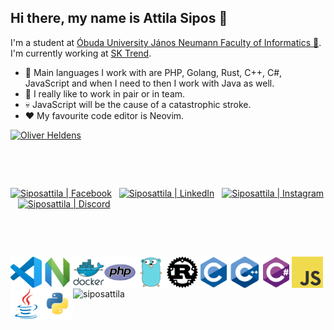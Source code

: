 ## Hi there, my name is Attila Sipos 👋
I'm a student at [Óbuda University János Neumann Faculty of Informatics 🎒](https://uni-obuda.hu/).
I'm currently working at [SK Trend](https://sktrend.hu/).

- 🔭 Main languages I work with are PHP, Golang, Rust, C++, C#, JavaScript and when I need to then I work with Java as well.
- 👯 I really like to work in pair or in team.
- 💀 JavaScript will be the cause of a catastrophic stroke.
- ❤️ My favourite code editor is Neovim.

[<img src="https://oliverheldens.com/wp-content/uploads/2018/06/OH_CHIMP_MUSIC.gif" alt="Oliver Heldens" width="350" />](https://oliverheldens.com/)

<br />

&nbsp;

[<img alt="Siposattila | Facebook" width="50px" src="https://raw.githubusercontent.com/rahuldkjain/github-profile-readme-generator/master/src/images/icons/Social/facebook.svg" />][facebook]&nbsp;&nbsp;&nbsp;[<img  alt="Siposattila | LinkedIn" width="50px" src="https://raw.githubusercontent.com/rahuldkjain/github-profile-readme-generator/master/src/images/icons/Social/linked-in-alt.svg" />][linkedin]&nbsp;&nbsp;&nbsp;[<img alt="Siposattila | Instagram" width="50px" src="https://raw.githubusercontent.com/rahuldkjain/github-profile-readme-generator/master/src/images/icons/Social/instagram.svg" />][instagram]&nbsp;&nbsp;&nbsp;[<img  alt="Siposattila | Discord" width="56px" src="https://raw.githubusercontent.com/rahuldkjain/github-profile-readme-generator/master/src/images/icons/Social/discord.svg" />][discord]

<br />

&nbsp;

<img align="left" alt="Visual Studio Code" width="50px" src="https://raw.githubusercontent.com/github/explore/80688e429a7d4ef2fca1e82350fe8e3517d3494d/topics/visual-studio-code/visual-studio-code.png" />
<img align="left" alt="Neovim" width="50px" src="https://raw.githubusercontent.com/github/explore/26674e638508ac4a4e113ee32d6755ebfa000569/topics/neovim/neovim.png" />
<img align="left" alt="Docker" width="50px" src="https://raw.githubusercontent.com/devicons/devicon/master/icons/docker/docker-original-wordmark.svg" />
<img align="left" alt="PHP" width="50px" src="https://raw.githubusercontent.com/github/explore/80688e429a7d4ef2fca1e82350fe8e3517d3494d/topics/php/php.png" />
<img align="left" alt="Go" width="50px" src="https://raw.githubusercontent.com/devicons/devicon/master/icons/go/go-original.svg" />
<img align="left" alt="Rust" width="50px" src="https://raw.githubusercontent.com/devicons/devicon/master/icons/rust/rust-plain.svg" />
<img align="left" alt="C" width="50px" src="https://raw.githubusercontent.com/devicons/devicon/master/icons/c/c-original.svg" />
<img align="left" alt="C++" width="50px" src="https://raw.githubusercontent.com/devicons/devicon/master/icons/cplusplus/cplusplus-original.svg" />
<img align="left" alt="C#" width="50px" src="https://raw.githubusercontent.com/devicons/devicon/master/icons/csharp/csharp-original.svg" />
<img align="left" alt="JavaScript" width="50px" src="https://raw.githubusercontent.com/github/explore/80688e429a7d4ef2fca1e82350fe8e3517d3494d/topics/javascript/javascript.png" />
<img align="left" alt="Java" width="50px" src="https://raw.githubusercontent.com/devicons/devicon/master/icons/java/java-original.svg" />
<img align="left" alt="Python" width="50px" src="https://raw.githubusercontent.com/github/explore/80688e429a7d4ef2fca1e82350fe8e3517d3494d/topics/python/python.png" />

<br />
<br />
<br />

<img align="left" src="https://github-readme-stats.vercel.app/api?username=siposattila&show_icons=true&theme=dark&hide_border=true&locale=en" alt="siposattila" />

[facebook]: https://www.facebook.com/attila.sipos.568
[instagram]: https://www.instagram.com/siposattila1
[linkedin]: https://www.linkedin.com/in/attila-sipos-232142162
[discord]: https://discordapp.com/users/389154876036218880
